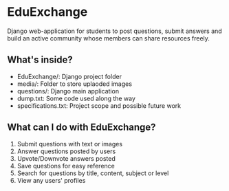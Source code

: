 # EduExchange

Django web-application for students to post questions, submit answers and build an active community whose members can share resources freely.

## What's inside?

- EduExchange/: Django project folder 
- media/: Folder to store uplaoded images
- questions/: Django main application
- dump.txt: Some code used along the way 
- specifications.txt: Project scope and possible future work

## What can I do with EduExchange?
1. Submit questions with text or images
2. Answer questions posted by users
3. Upvote/Downvote answers posted
4. Save questions for easy reference
5. Search for questions by title, content, subject or level
6. View any users' profiles
